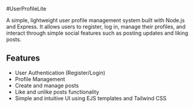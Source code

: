 #UserProfileLite

A simple, lightweight user profile management system built with Node.js and Express. It allows users to register, log in, manage their profiles, and interact through simple social features such as posting updates and liking posts.


## Features

- User Authentication (Register/Login)
- Profile Management
- Create and manage posts
- Like and unlike posts functionality
- Simple and intuitive UI using EJS templates and Tailwind CSS